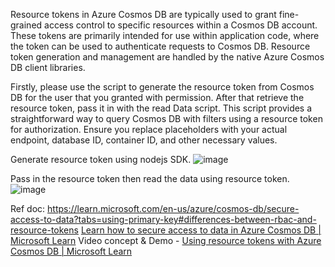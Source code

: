 Resource tokens in Azure Cosmos DB are typically used to grant fine-grained access control to specific resources within a Cosmos DB account. These tokens are primarily intended for use within application code, where the token can be used to authenticate requests to Cosmos DB. Resource token generation and management are handled by the native Azure Cosmos DB client libraries.

Firstly, please use the script to generate the resource token from Cosmos DB for the user that you granted with permission. After that retrieve the resource token, pass it in with the read Data script. This script provides a straightforward way to query Cosmos DB with filters using a resource token for authorization. Ensure you replace placeholders with your actual endpoint, database ID, container ID, and other necessary values. 

Generate resource token using nodejs SDK.
 ![image](https://github.com/user-attachments/assets/0dc23cd5-dc69-46b7-983d-d2a51f9a47e7)


Pass in the resource token then read the data using resource token.
 ![image](https://github.com/user-attachments/assets/1ff29b29-4906-4129-b2b4-816d722a3d14)


Ref doc: 
https://learn.microsoft.com/en-us/azure/cosmos-db/secure-access-to-data?tabs=using-primary-key#differences-between-rbac-and-resource-tokens
[Learn how to secure access to data in Azure Cosmos DB | Microsoft Learn](https://learn.microsoft.com/en-us/azure/cosmos-db/secure-access-to-data?tabs=using-primary-key#resource-tokens)
Video concept & Demo - [Using resource tokens with Azure Cosmos DB | Microsoft Learn](https://learn.microsoft.com/en-us/shows/on-dotnet/using-resource-tokens-with-azure-cosmos-db)


